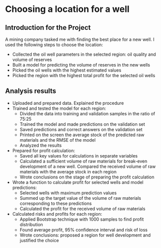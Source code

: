 # Choosing a location for a well

## Introduction for the Project 

A mining company tasked me with finding the best place for a new well. I used the following steps to choose the location:
* Collected the oil well parameters in the selected region: oil quality and volume of reserves
* Built a model for predicting the volume of reserves in the new wells
* Picked the oil wells with the highest estimated values
* Picked the region with the highest total profit for the selected oil wells

## Analysis results

* Uploaded and prepared data. Explained the procedure
* Trained and tested the model for each region:
  - Divided the data into training and validation samples in the ratio of 75:25
  - Trained the model and made predictions on the validation set
  - Saved predictions and correct answers on the validation set
  - Printed on the screen the average stock of the predicted raw materials and the RMSE of the model
  - Analyzed the results
* Prepared for profit calculation:
  - Saved all key values for calculations in separate variables
  - Calculated a sufficient volume of raw materials for break-even development of a new well. Compared the received volume of raw materials with the average stock in each region
  - Wrote conclusions on the stage of preparing the profit calculation
* Wrote a function to calculate profit for selected wells and model predictions:
  - Selected wells with maximum prediction values
  - Summed up the target value of the volume of raw materials corresponding to these predictions
  - Calculated the profit for the received volume of raw materials
* Calculated risks and profits for each region:
  - Applied Bootstrap technique with 1000 samples to find profit distribution
  - Found average profit, 95% confidence interval and risk of loss
  - Wrote conclusions: proposed a region for well development and justified the choice

